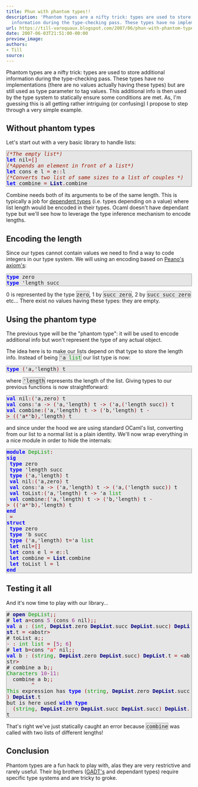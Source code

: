 ```yaml
---
title: Phun with phantom types!!
description: 'Phantom types are a nifty trick: types are used to store additional
  information during the type-checking pass. These types have no implement...'
url: https://till-varoquaux.blogspot.com/2007/06/phun-with-phantom-types.html
date: 2007-06-03T21:51:00-00:00
preview_image:
authors:
- Till
source:
---
```


<p>Phantom types are a nifty trick: types are used to store additional
information during the type-checking pass. These types have no
implementations (there are no values actually having these types) but are
still used as type parameter to tag values. This additional info is then used
by the type system to statically ensure some conditions are met. As, I'm
guessing this is all getting rather intriguing (or confusing) I propose to
step through a very simple example.</p>

<h2>Without phantom types</h2>

<p>Let's start out with a very basic library to handle lists:</p>

<div style="background:#e6e6e6;border:1px solid #a0a0a0;">
  <tt><span style="font-style: italic"><span style="color: #9A1900">(*The&nbsp;empty&nbsp;list*)</span></span><br/>
  <span style="font-weight: bold"><span style="color: #0000FF">let</span></span>&nbsp;nil<span style="color: #990000">=[]</span><br/>
  <span style="font-style: italic"><span style="color: #9A1900">(*Appends&nbsp;an&nbsp;element&nbsp;in&nbsp;front&nbsp;of&nbsp;a&nbsp;list*)</span></span><br/>
  <span style="font-weight: bold"><span style="color: #0000FF">let</span></span>&nbsp;cons&nbsp;e&nbsp;l&nbsp;<span style="color: #990000">=</span>&nbsp;e<span style="color: #990000">::</span>l<br/>
  <span style="font-style: italic"><span style="color: #9A1900">(*Converts&nbsp;two&nbsp;list&nbsp;of&nbsp;same&nbsp;sizes&nbsp;to&nbsp;a&nbsp;list&nbsp;of&nbsp;couples&nbsp;*)</span></span><br/>
  <span style="font-weight: bold"><span style="color: #0000FF">let</span></span>&nbsp;combine&nbsp;<span style="color: #990000">=</span>&nbsp;<span style="font-weight: bold"><span style="color: #000080">List</span></span><span style="color: #990000">.</span>combine</tt>
</div>

<p>Combine needs both of its arguments to be of the same length. This is
typically a job for <a href="http://en.wikipedia.org/wiki/Dependent_type" class="externalLink">dependent types</a> (i.e. types
depending on a value) where list length would be encoded in their types.
Ocaml doesn't have dependant type but we'll see how to leverage the type
inference mechanism to encode lengths.</p>

<h2>Encoding the length</h2>

<p>Since our types cannot contain values we need to find a way to code
integers in our type system. We will using an encoding based on <a href="http://en.wikipedia.org/wiki/Peano_axioms#Peano.27s_axioms" class="externalLink">Peano's
axiom's</a>:</p>

<div style="background:#e6e6e6;border:1px solid #a0a0a0;">
  <tt><span style="font-weight: bold"><span style="color: #0000FF">type</span></span>&nbsp;zero<br/>
  <span style="font-weight: bold"><span style="color: #0000FF">type</span></span>&nbsp;'length&nbsp;succ</tt>
</div>

<p>0 is represented by the type <span style="background:#e6e6e6;border:1px solid #a0a0a0;"><tt>zero</tt></span>, 1 by
<span style="background:#e6e6e6;border:1px solid #a0a0a0;"><tt>succ&nbsp;zero</tt></span>,
2 by <span style="background:#e6e6e6;border:1px solid #a0a0a0;"><tt>succ&nbsp;succ&nbsp;zero</tt></span>
etc... There exist no values having these types: they are empty.</p>

<h2>Using the phantom type</h2>

<p>The previous type will be the &quot;phantom type&quot;: it will be used to encode
additional info but won't represent the type of any actual object.</p>

<p>The idea here is to make our lists depend on that type to store the length
info. Instead of being <span style="background:#e6e6e6;border:1px solid #a0a0a0;"><tt>'a&nbsp;<span style="color: #009900">list</span></tt></span> our list type is now:</p>

<div style="background:#e6e6e6;border:1px solid #a0a0a0;">
  <tt><span style="font-weight: bold"><span style="color: #0000FF">type</span></span>&nbsp;<span style="color: #990000">(</span>'a<span style="color: #990000">,</span>'length<span style="color: #990000">)</span>&nbsp;t</tt>
</div>

<p>where <span style="background:#e6e6e6;border:1px solid #a0a0a0;"><tt>'length</tt></span>
represents the length of the list. Giving types to our previous functions is
now straightforward:</p>

<div style="background:#e6e6e6;border:1px solid #a0a0a0;">
  <tt><span style="font-weight: bold"><span style="color: #0000FF">val</span></span>&nbsp;nil<span style="color: #990000">:(</span>'a<span style="color: #990000">,</span>zero<span style="color: #990000">)</span>&nbsp;t<br/>
  <span style="font-weight: bold"><span style="color: #0000FF">val</span></span>&nbsp;cons<span style="color: #990000">:</span>'a&nbsp;<span style="color: #990000">-&gt;</span>&nbsp;<span style="color: #990000">(</span>'a<span style="color: #990000">,</span>'length<span style="color: #990000">)</span>&nbsp;t&nbsp;<span style="color: #990000">-&gt;</span>&nbsp;<span style="color: #990000">(</span>'a<span style="color: #990000">,(</span>'length&nbsp;succ<span style="color: #990000">))</span>&nbsp;t<br/>
  <span style="font-weight: bold"><span style="color: #0000FF">val</span></span>&nbsp;combine<span style="color: #990000">:(</span>'a<span style="color: #990000">,</span>'length<span style="color: #990000">)</span>&nbsp;t&nbsp;<span style="color: #990000">-&gt;</span>&nbsp;<span style="color: #990000">(</span>'b<span style="color: #990000">,</span>'length<span style="color: #990000">)</span>&nbsp;t&nbsp;<span style="color: #990000">-&gt;</span>&nbsp;<span style="color: #990000">((</span>'a<span style="color: #990000">*</span>'b<span style="color: #990000">),</span>'length<span style="color: #990000">)</span>&nbsp;t</tt>
</div>

<p>and since under the hood we are using standard OCaml's list, converting
from our list to a normal list is a plain identity. We'll now wrap everything
in a nice module in order to hide the internals:</p>

<div style="background:#e6e6e6;border:1px solid #a0a0a0;">
  <tt><span style="font-weight: bold"><span style="color: #0000FF">module</span></span>&nbsp;<span style="color: #009900">DepList</span><span style="color: #990000">:</span><br/>
  <span style="font-weight: bold"><span style="color: #0000FF">sig</span></span><br/>
  &nbsp;<span style="font-weight: bold"><span style="color: #0000FF">type</span></span>&nbsp;zero<br/>
  &nbsp;<span style="font-weight: bold"><span style="color: #0000FF">type</span></span>&nbsp;'length&nbsp;succ<br/>
  &nbsp;<span style="font-weight: bold"><span style="color: #0000FF">type</span></span>&nbsp;<span style="color: #990000">(</span>'a<span style="color: #990000">,</span>'length<span style="color: #990000">)</span>&nbsp;t<br/>
  &nbsp;<span style="font-weight: bold"><span style="color: #0000FF">val</span></span>&nbsp;nil<span style="color: #990000">:(</span>'a<span style="color: #990000">,</span>zero<span style="color: #990000">)</span>&nbsp;t<br/>
  &nbsp;<span style="font-weight: bold"><span style="color: #0000FF">val</span></span>&nbsp;cons<span style="color: #990000">:</span>'a&nbsp;<span style="color: #990000">-&gt;</span>&nbsp;<span style="color: #990000">(</span>'a<span style="color: #990000">,</span>'length<span style="color: #990000">)</span>&nbsp;t&nbsp;<span style="color: #990000">-&gt;</span>&nbsp;<span style="color: #990000">(</span>'a<span style="color: #990000">,(</span>'length&nbsp;succ<span style="color: #990000">))</span>&nbsp;t<br/>
  &nbsp;<span style="font-weight: bold"><span style="color: #0000FF">val</span></span>&nbsp;toList<span style="color: #990000">:(</span>'a<span style="color: #990000">,</span>'length<span style="color: #990000">)</span>&nbsp;t&nbsp;<span style="color: #990000">-&gt;</span>&nbsp;'a&nbsp;<span style="color: #009900">list</span><br/>
  &nbsp;<span style="font-weight: bold"><span style="color: #0000FF">val</span></span>&nbsp;combine<span style="color: #990000">:(</span>'a<span style="color: #990000">,</span>'length<span style="color: #990000">)</span>&nbsp;t&nbsp;<span style="color: #990000">-&gt;</span>&nbsp;<span style="color: #990000">(</span>'b<span style="color: #990000">,</span>'length<span style="color: #990000">)</span>&nbsp;t&nbsp;<span style="color: #990000">-&gt;</span>&nbsp;<span style="color: #990000">((</span>'a<span style="color: #990000">*</span>'b<span style="color: #990000">),</span>'length<span style="color: #990000">)</span>&nbsp;t<br/>
  <span style="font-weight: bold"><span style="color: #0000FF">end</span></span><br/>
  &nbsp;<span style="color: #990000">=</span><br/>
  <span style="font-weight: bold"><span style="color: #0000FF">struct</span></span><br/>
  &nbsp;<span style="font-weight: bold"><span style="color: #0000FF">type</span></span>&nbsp;zero<br/>
  &nbsp;<span style="font-weight: bold"><span style="color: #0000FF">type</span></span>&nbsp;'b&nbsp;succ<br/>
  &nbsp;<span style="font-weight: bold"><span style="color: #0000FF">type</span></span>&nbsp;<span style="color: #990000">(</span>'a<span style="color: #990000">,</span>'length<span style="color: #990000">)</span>&nbsp;t<span style="color: #990000">=</span>'a&nbsp;<span style="color: #009900">list</span><br/>
  &nbsp;<span style="font-weight: bold"><span style="color: #0000FF">let</span></span>&nbsp;nil<span style="color: #990000">=[]</span><br/>
  &nbsp;<span style="font-weight: bold"><span style="color: #0000FF">let</span></span>&nbsp;cons&nbsp;e&nbsp;l&nbsp;<span style="color: #990000">=</span>&nbsp;e<span style="color: #990000">::</span>l<br/>
  &nbsp;<span style="font-weight: bold"><span style="color: #0000FF">let</span></span>&nbsp;combine&nbsp;<span style="color: #990000">=</span>&nbsp;<span style="font-weight: bold"><span style="color: #000080">List</span></span><span style="color: #990000">.</span>combine<br/>
  &nbsp;<span style="font-weight: bold"><span style="color: #0000FF">let</span></span>&nbsp;toList&nbsp;l&nbsp;<span style="color: #990000">=</span>&nbsp;l<br/>
  <span style="font-weight: bold"><span style="color: #0000FF">end</span></span></tt>
</div>

<h2>Testing it all</h2>

<p>And it's now time to play with our library...</p>

<div style="background:#e6e6e6;border:1px solid #a0a0a0;">
  <tt>#&nbsp;<span style="font-weight: bold"><span style="color: #000080">open</span></span>&nbsp;<span style="color: #009900">DepList</span><span style="color: #990000">;;</span><br/>
  #&nbsp;<span style="font-weight: bold"><span style="color: #0000FF">let</span></span>&nbsp;a<span style="color: #990000">=</span>cons&nbsp;<span style="color: #993399">5</span>&nbsp;<span style="color: #990000">(</span>cons&nbsp;<span style="color: #993399">6</span>&nbsp;nil<span style="color: #990000">);;</span><br/>
  <span style="font-weight: bold"><span style="color: #0000FF">val</span></span>&nbsp;a&nbsp;<span style="color: #990000">:</span>&nbsp;<span style="color: #990000">(</span><span style="color: #009900">int</span><span style="color: #990000">,</span>&nbsp;<span style="font-weight: bold"><span style="color: #000080">DepList</span></span><span style="color: #990000">.</span>zero&nbsp;<span style="font-weight: bold"><span style="color: #000080">DepList</span></span><span style="color: #990000">.</span>succ&nbsp;<span style="font-weight: bold"><span style="color: #000080">DepList</span></span><span style="color: #990000">.</span>succ<span style="color: #990000">)</span>&nbsp;<span style="font-weight: bold"><span style="color: #000080">DepList</span></span><span style="color: #990000">.</span>t&nbsp;<span style="color: #990000">=</span>&nbsp;<span style="color: #990000">&lt;</span>abstr<span style="color: #990000">&gt;</span><br/>
  #&nbsp;toList&nbsp;a<span style="color: #990000">;;</span><br/>
  <span style="color: #990000">-</span>&nbsp;<span style="color: #990000">:</span>&nbsp;<span style="color: #009900">int</span>&nbsp;<span style="color: #009900">list</span>&nbsp;<span style="color: #990000">=</span>&nbsp;<span style="color: #990000">[</span><span style="color: #993399">5</span><span style="color: #990000">;</span>&nbsp;<span style="color: #993399">6</span><span style="color: #990000">]</span><br/>
  #&nbsp;<span style="font-weight: bold"><span style="color: #0000FF">let</span></span>&nbsp;b<span style="color: #990000">=</span>cons&nbsp;<span style="color: #FF0000">&quot;a&quot;</span>&nbsp;nil<span style="color: #990000">;;</span><br/>
  <span style="font-weight: bold"><span style="color: #0000FF">val</span></span>&nbsp;b&nbsp;<span style="color: #990000">:</span>&nbsp;<span style="color: #990000">(</span><span style="color: #009900">string</span><span style="color: #990000">,</span>&nbsp;<span style="font-weight: bold"><span style="color: #000080">DepList</span></span><span style="color: #990000">.</span>zero&nbsp;<span style="font-weight: bold"><span style="color: #000080">DepList</span></span><span style="color: #990000">.</span>succ<span style="color: #990000">)</span>&nbsp;<span style="font-weight: bold"><span style="color: #000080">DepList</span></span><span style="color: #990000">.</span>t&nbsp;<span style="color: #990000">=</span>&nbsp;<span style="color: #990000">&lt;</span>abstr<span style="color: #990000">&gt;</span><br/>
  #&nbsp;combine&nbsp;a&nbsp;b<span style="color: #990000">;;</span><br/>
  <span style="color: #009900">Characters</span>&nbsp;<span style="color: #993399">10</span><span style="color: #990000">-</span><span style="color: #993399">11</span><span style="color: #990000">:</span><br/>
  &nbsp;&nbsp;combine&nbsp;a&nbsp;b<span style="color: #990000">;;</span><br/>
  &nbsp;&nbsp;&nbsp;&nbsp;&nbsp;&nbsp;&nbsp;&nbsp;<span style="color: #990000">^</span><br/>
  <span style="color: #009900">This</span>&nbsp;expression&nbsp;has&nbsp;<span style="font-weight: bold"><span style="color: #0000FF">type</span></span>&nbsp;<span style="color: #990000">(</span><span style="color: #009900">string</span><span style="color: #990000">,</span>&nbsp;<span style="font-weight: bold"><span style="color: #000080">DepList</span></span><span style="color: #990000">.</span>zero&nbsp;<span style="font-weight: bold"><span style="color: #000080">DepList</span></span><span style="color: #990000">.</span>succ<span style="color: #990000">)</span>&nbsp;<span style="font-weight: bold"><span style="color: #000080">DepList</span></span><span style="color: #990000">.</span>t<br/>
  but&nbsp;is&nbsp;here&nbsp;used&nbsp;<span style="font-weight: bold"><span style="color: #0000FF">with</span></span>&nbsp;<span style="font-weight: bold"><span style="color: #0000FF">type</span></span><br/>
  &nbsp;&nbsp;<span style="color: #990000">(</span><span style="color: #009900">string</span><span style="color: #990000">,</span>&nbsp;<span style="font-weight: bold"><span style="color: #000080">DepList</span></span><span style="color: #990000">.</span>zero&nbsp;<span style="font-weight: bold"><span style="color: #000080">DepList</span></span><span style="color: #990000">.</span>succ&nbsp;<span style="font-weight: bold"><span style="color: #000080">DepList</span></span><span style="color: #990000">.</span>succ<span style="color: #990000">)</span>&nbsp;<span style="font-weight: bold"><span style="color: #000080">DepList</span></span><span style="color: #990000">.</span>t</tt>
</div>

<p>That's right we've just statically caught an error because <span style="background:#e6e6e6;border:1px solid #a0a0a0;"><tt>combine</tt></span> was
called with two lists of different lengths!</p>

<h2>Conclusion</h2>

<p>Phantom types are a fun hack to play with, alas they are very restrictive
and rarely useful. Their big brothers (<a href="http://www.haskell.org/ghc/docs/6.4/html/users_guide/gadt.html" class="externalLink">GADT's</a>
and dependant types) require specific type systems and are tricky to
groke.</p>

